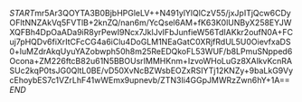 $START$mr5Ar3QOYTA3B0BjbHPGleLV++N491ylYlQlCzV55/jxJpITjQcw6CDyOFltNNZAkVq5FVTlB+2knZQ/nan6m/YcQsel6AM+fK63K0lUNByX258EYJWXQFBh4DpOaADa9iR8yrPewI9Ncx7JklJvIFbJunfieW56TdIAKkr2oufN0A+FCuj7pHQDv6fiXrItCFcCG4a6iClu4DoGLM1NEaGatC0XRjfRdUL5U0OievfxaDS0+luMZdrAkqUyuYAZobwph50h8m25ReEDQkoFL53WUF/b8LPmuSNpped6Ocona+ZM226ftcB82u61N5BBOUsrIMMHKnm+IzvoWHoLuGz8XAlkvKcnRASUc2kqP0tsJG0QltL0BE/vD50XvNcBZWsbEOZxRSIYTj12KNZy+9baLkG9VycEhoybES7c1VZrLhF41wWEmx9upnevb/ZTN3Ii4GGpJMWRzZwn6hY+1A==$END$